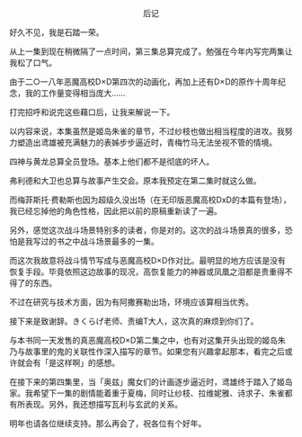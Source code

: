 <p align="center">后记</p>

好久不见，我是石踏一荣。

从上一集到现在稍微隔了一点时间，第三集总算完成了。勉强在今年内写完两集让我松了口气。

由于二○一八年恶魔高校D×D第四次的动画化，再加上还有D×D的原作十周年纪念，我的工作量变得相当庞大……

打完招呼和说完这些藉口后，让我来解说一下。

以内容来说，本集虽然是姬岛朱雀的章节，不过纱枝也做出相当程度的进攻。我努力塑造出鸢雄被充满魅力的表姊步步逼近时，青梅竹马无法坐视不管的情境。

四神与黄龙总算全员登场。基本上他们都不是彻底的坏人。

弗利德和大卫也总算与故事产生交会。原本我预定在第二集时就这么做。

而梅菲斯托·费勒斯也因为超级久没出场（在无印版恶魔高校DxD的本篇有登场），我已经忘掉他的角色性格，因此把以前的原稿重新读了一遍。

另外，感觉这次战斗场景特别多的读者，你是对的。这次的战斗场景真的很多，恐怕是我写过的书之中战斗场景最多的一集。

而这次我故意将战斗情节写成与恶魔高校D×D作对比。最明显的地方应该是没有恢复手段。毕竟依照这边故事的现况，高恢复能力的神器或凤凰之泪都是贵重得不得了的东西。

不过在研究与技术方面，因为有阿撒赛勒出场，环境应该算相当优秀。

接下来是致谢辞。きくらげ老师、责编T大人，这次真的麻烦到你们了。

与本书同一天发售的真恶魔高校D×D第二集之中，也有对这集开头出现的姬岛朱乃与故事里的鬼的关联性作深入描写的章节。如果您有兴趣拿起那本，看完之后或许就会有「是这样啊」的感想。

在接下来的第四集里，当「奥兹」魔女们的计画逐步逼近时，鸢雄终于踏入了姬岛家。我希望下一集的剧情能着重于夏梅，同时让纱枝、拉维妮雅、诗求子、朱雀都有所表现。另外，我还想描写瓦利与玄武的关系。

明年也请各位继续支持。那么再会了，祝各位有个好年。

